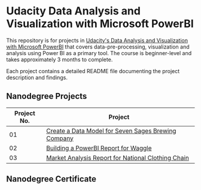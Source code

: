 # Udacity Data Analysis and Visualization with Microsoft PowerBI

This repository is for projects in [Udacity's Data Analysis and Visualization with Microsoft PowerBI](https://www.udacity.com/course/data-analysis-and-visualization-with-power-BI-nanodegree--nd331) that covers data-pre-processing, visualization and analysis using Power BI as a primary tool. The course is beginner-level and takes approximately 3 months to complete.


Each project contains a detailed README file documenting the project description and findings.

## Nanodegree Projects


| Project No. | Project |
| ---		  | ----    |
| 01		  | [Create a Data Model for Seven Sages Brewing Company](/Project-1/) 	|
| 02 		  | [Building a PowerBI Report for Waggle](/Project-2/) 								|
| 03 		  | [Market Analysis Report for National Clothing Chain](/Project-3/)	|

## Nanodegree Certificate


